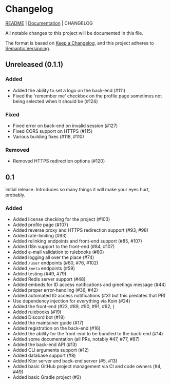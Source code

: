 # Changelog

[README](/README.md) | [Documentation](/docs/README.md) | CHANGELOG

All notable changes to this project will be documented in this file.

The format is based on [Keep a Changelog](https://keepachangelog.com/en/1.0.0/), and this project adheres to [Semantic Versioning](https://semver.org/spec/v2.0.0.html).

## Unreleased (0.1.1)

### Added

* Added the ability to set a logo on the back-end (#111)
* Fixed the 'remember me' checkbox on the profile page sometimes not being selected when it should be (#124)

### Fixed

* Fixed error on back-end on invalid session (#127)
* Fixed CORS support on HTTPS (#115)
* Various building fixes (#118, #110)

### Removed

* Removed HTTPS redirection options (#120)

## 0.1

Initial release. Introduces so many things it will make your eyes hurt, probably.

### Added

* Added license checking for the project (#103)
* Added profile page (#107)
* Added reverse proxy and HTTPS redirection support (#93, #98)
* Added rate-limiting (#93)
* Added relinking endpoints and front-end support (#85, #107)
* Added i18n support to the front-end (#84, #107)
* Added e-mail validation to rulebooks (#80)
* Added logging all over the place (#74)
* Added `/user` endpoints (#60, #76, #102)
* Added `/meta` endpoints (#59)
* Added testing (#49, #79)
* Added Redis server support (#48)
* Added embeds for ID access notifications and greetings message (#44)
* Added proper error-handling (#36, #42)
* Added automated ID access notifications (#31 but this predates that PR)
* Use dependency injection for everything via Koin (#24)
* Added the front-end (#23, #89, #90, #91, #92, )
* Added rulebooks (#19)
* Added Discord bot (#18)
* Added the maintainer guide (#17)
* Added registration on the back-end (#16)
* Added the ability for the front-end to be bundled to the back-end (#14)
* Added some documentation (all PRs, notably #47, #77, #87)
* Added the back-end API (#13) 
* Added CLI arguments support (#12)
* Added database support (#8)
* Added Ktor server and back-end server (#5, #13)
* Added basic GitHub project management via CI and code owners (#4, #49)
* Added basic Gradle project (#2)
